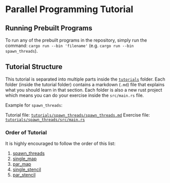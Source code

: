 # Parallel Programming Tutorial

## Running Prebuilt Programs

To run any of the prebuilt programs in the repository, simply run the command: `cargo run --bin 'filename'` (e.g. `cargo run --bin spawn_threads`).

## Tutorial Structure

This tutorial is separated into multiple parts inside the [`tutorials`](./tutorials) folder.
Each folder (inside the tutorial folder) contains a markdown (`.md`) file that explains what you should learn in that section.
Each folder is also a new rust project which means you can do your exercise inside the `src/main.rs` file.

Example for `spawn_threads`:

Tutorial file: [`tutorials/spawn_threads/spawn_threads.md`](./tutorials/spawn_threads/spawn_threads.md)
Exercise file: [`tutorials/spawn_threads/src/main.rs`](./tutorials/spawn_threads/src/main.rs)

### Order of Tutorial

It is highly encouraged to follow the order of this list:

1. [spawn_threads](./tutorials/spawn_threads/spawn_threads.md)
2. [single_map](./tutorials/spawn_threads/single_map.md)
3. [par_map](./tutorials/spawn_threads/par_map.md)
4. [single_stencil](./tutorials/spawn_threads/single_stencil.md)
5. [par_stencil](./tutorials/spawn_threads/par_stencil.md)
